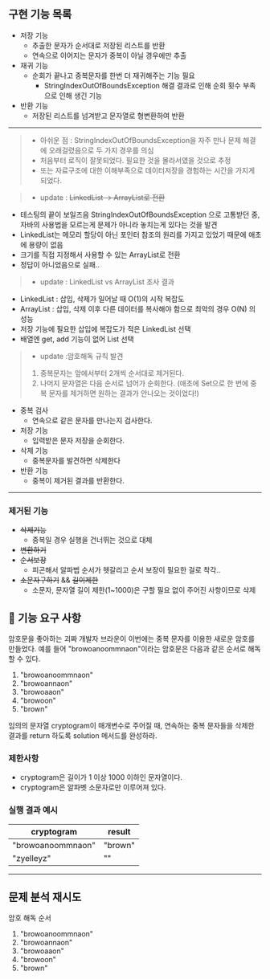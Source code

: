 
## 구현 기능 목록

- 저장 기능
  - 추출한 문자가 순서대로 저장된 리스트를 반환
  - 연속으로 이어지는 문자가 중복이 아닐 경우에만 추출
- 재귀 기능
  - 순회가 끝나고 중복문자를 한번 더 재귀해주는 기능 필요
    - StringIndexOutOfBoundsException 해결 결과로 인해 순회 횟수 부족으로 인해 생긴 기능
- 반환 기능
  - 저장된 리스트를 넘겨받고 문자열로 형변환하여 반환

---
>- 아쉬운 점 : StringIndexOutOfBoundsException을 자주 만나 문제 해결에 오래걸렸음으로 두 가지 경우를 의심
>  - 처음부터 로직이 잘못되었다. 필요한 것을 몰라서였을 것으로 추정
>  - 또는 자료구조에 대한 이해부족으로 데이터저장을 경험하는 시간을 가지게 되었다.

>- update : ~~LinkedList -> ArrayList로 전환~~
  - 테스팅의 끝이 보일즈음 StringIndexOutOfBoundsException 으로 고통받던 중, 자바의 사용법을 모르는게 문제가 아니라 놓치는게 있다는 것을 발견
  - LinkedList는 메모리 할당이 아닌 포인터 참조의 원리를 가지고 있었기 때문에 애초에 용량이 없음
  - 크기를 직접 지정해서 사용할 수 있는 ArrayList로 전환
  - 정답이 아니었음으로 실패..

>- update : LinkedList vs ArrayList 조사 결과
- LinkedList : 삽입, 삭제가 일어날 때 O(1)의 시작 복잡도
- ArrayList : 삽입, 삭제 이후 다른 데이터를 복사해야 함으로 최악의 경우 O(N) 의 성능
- 저장 기능에 필요한 삽입에 복잡도가 적은 LinkedList 선택
- 배열엔 get, add 기능이 없어 List 선택

>- update :암호해독 규칙 발견
>1. 중복문자는 앞에서부터 2개씩 순서대로 제거된다.
>2. 나머지 문자열은 다음 순서로 넘어가 순회한다.
   (애초에 Set으로 한 번에 중복 문자를 제거하면 원하는 결과가 안나오는 것이었다!)

- 중복 검사
  - 연속으로 같은 문자를 만나는지 검사한다.
- 저장 기능
  - 입력받은 문자 저장을 순회한다.
- 삭제 기능
  - 중복문자를 발견하면 삭제한다
- 반환 기능
  - 중복이 제거된 결과를 반환한다.


---

### 제거된 기능

- ~~삭제기능~~
  - 중복일 경우 실행을 건너뛰는 것으로 대체
- ~~변환하기~~
- ~~순서보장~~
  - 피곤해서 알파벱 순서가 헷갈리고 순서 보장이 필요한 걸로 착각..
- ~~소문자구하기~~ && ~~길이제한~~
  - 소문자, 문자열 길이 제한(1~1000)은 구할 필요 없이 주어진 사항이므로 삭제
  

## 🚀 기능 요구 사항

암호문을 좋아하는 괴짜 개발자 브라운이 이번에는 중복 문자를 이용한 새로운 암호를 만들었다. 예를 들어 "browoanoommnaon"이라는 암호문은 다음과 같은 순서로 해독할 수 있다.

1. "browoanoommnaon" 
2. "browoannaon" 
3. "browoaaon" 
4. "browoon" 
5. "brown"

임의의 문자열 cryptogram이 매개변수로 주어질 때, 연속하는 중복 문자들을 삭제한 결과를 return 하도록 solution 메서드를 완성하라.

### 제한사항

- cryptogram은 길이가 1 이상 1000 이하인 문자열이다.
- cryptogram은 알파벳 소문자로만 이루어져 있다.

### 실행 결과 예시

| cryptogram | result |
| --- | --- |
| "browoanoommnaon" | "brown" |
| "zyelleyz" | "" |

---

## 문제 분석 재시도

암호 해독 순서
1. "browoanoommnaon"
2. "browoannaon"
3. "browoaaon"
4. "browoon"
5. "brown"






